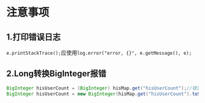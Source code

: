 # 注意事项 

## 1.打印错误日志

`e.printStackTrace();`应使用`log.error("error, {}", e.getMessage(), e);`

## 2.Long转换BigInteger报错

```java
BigInteger hisUserCount = (BigInteger) hisMap.get("hisUserCount");//错误
BigInteger hisUserCount = new BigInteger(hisMap.get("hisUserCount").toString());//正确
```

